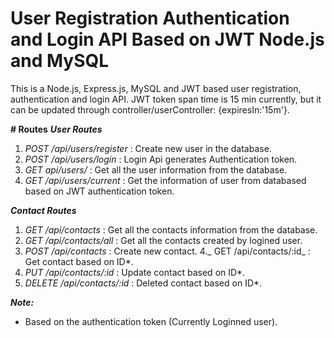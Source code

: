 # User Registration Authentication and Login API Based on JWT Node.js and MySQL
This is a Node.js, Express.js, MySQL and JWT based user registration, authentication and login API. JWT token span time is 15 min currently, but it can be updated through controller/userController: {expiresIn:'15m'}.

**# Routes**
_**User Routes**_
1. _POST /api/users/register_ : Create new user in the database.
2. _POST /api/users/login_ : Login Api generates Authentication token.
3. _GET api/users/_ : Get all the user information from the database.
4. _GET /api/users/current_ : Get the information of user from databased based on JWT authentication token.


_**Contact Routes**_
1. _GET /api/contacts_ : Get all the contacts information from the database.
2. _GET /api/contacts/all_ : Get all the contacts created by logined user.
3. _POST /api/contacts_ : Create new contact.
4._ GET /api/contacts/:id_ : Get contact based on ID*.
5. _PUT /api/contacts/:id_ : Update contact based on ID*.
6. _DELETE /api/contacts/:id_ : Deleted contact based on ID*.

**_Note:_**
* Based on the authentication token (Currently Loginned user).
